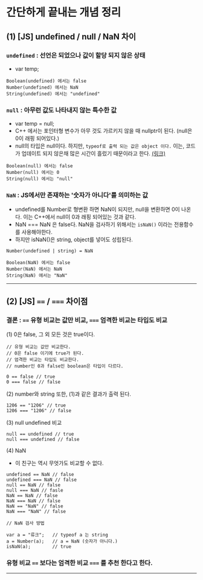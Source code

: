 # 간단하게 끝내는 개념 정리 
## (1) [JS] undefined / null / NaN 차이

### `undefined` : 선언은 되었으나 값이 할당 되지 않은 상태
- var temp;
```
Boolean(undefined) 에서는 false
Number(undefined) 에서는 NaN
String(undefined) 에서는 "undefined"
```

### `null` : 아무런 값도 나타내지 않는 특수한 값
- var temp = null;
- C++ 에서는 포인터형 변수가 아무 것도 가르키지 않을 때 nullptr이 된다. (null은 0이 래핑 되어있다.)
- null의 타입은 null이다. 하지만, `typeof로 출력 되는 값은 object 이다.` 이는, 코드가 업데이트 되지 않은채 많은 시간이 흘렀기 때문이라고 한다. [(링크)](https://2ality.com/2013/10/typeof-null.html)
```
Boolean(null) 에서는 false
Number(null) 에서는 0
String(null) 에서는 "null"
```

### `NaN` : JS에서만 존재하는 '숫자가 아니다'를 의미하는 값
- undefined를 Number로 형변환 하면 NaN이 되지만, null을 변환하면 0이 나온다. 이는 C++에서 null이 0과 래핑 되어있는 것과 같다.
- NaN === NaN 은 false다. NaN을 검사하기 위해서는 `isNaN()` 이라는 전용함수를 사용해야한다.
- 하지만 isNaN()은 string, object를 넣어도 성립된다.
```
Number(undefined | string) = NaN

Boolean(NaN) 에서는 false
Number(NaN) 에서는 NaN
String(NaN) 에서는 "NaN"
```


---
## (2) [JS] `==` / `===` 차이점

### 결론 : `==` 유형 비교는 값만 비교, `===` 엄격한 비교는 타입도 비교

(1) 0은 false, 그 외 모든 것은 true이다.

```
// 유형 비교는 값만 비교한다.
// 0은 false 이기에 true가 된다.
// 엄격한 비교는 타입도 비교한다.
// number인 0과 false인 boolean은 타입이 다르다.

0 == false // true
0 === false // false
```

(2) number와 string 또한, (1)과 같은 결과가 출력 된다.

```
1206 == "1206" // true
1206 === "1206" // false
```

(3) null undefined 비교

```
null == undefined // true
null === undefined // false
```

(4) NaN
- 이 친구는 역시 무엇가도 비교할 수 없다.


```
undefined == NaN // false
undefined === NaN // false
null == NaN // false
null === NaN // fasle
NaN == NaN // false
NaN === NaN // false
NaN == "NaN" // false
NaN === "NaN" // false
```
```
// NaN 검사 방법

var a = "류크";   // typeof a 는 string
a = Number(a);   // a = NaN (숫자가 아니다.)
isNaN(a);        // true
```

### 유형 비교 `==` 보다는 엄격한 비교 `===` 를 추천 한다고 한다.
---